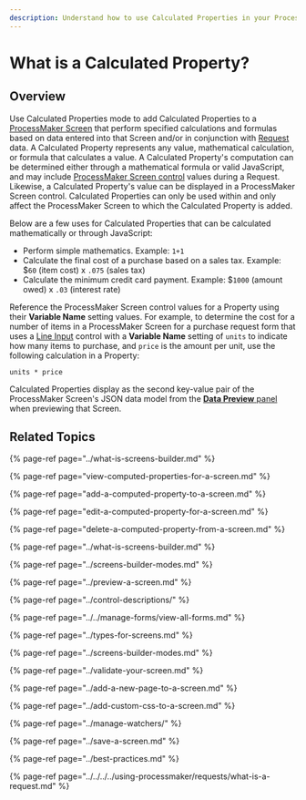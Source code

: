 ```yaml
---
description: Understand how to use Calculated Properties in your ProcessMaker Screens.
---
```


# What is a Calculated Property?

## Overview

Use Calculated Properties mode to add Calculated Properties to a [ProcessMaker Screen](../../what-is-a-form.md) that perform specified calculations and formulas based on data entered into that Screen and/or in conjunction with [Request](../../../../using-processmaker/requests/what-is-a-request.md) data. A Calculated Property represents any value, mathematical calculation, or formula that calculates a value. A Calculated Property's computation can be determined either through a mathematical formula or valid JavaScript, and may include [ProcessMaker Screen control](../control-descriptions/) values during a Request. Likewise, a Calculated Property's value can be displayed in a ProcessMaker Screen control. Calculated Properties can only be used within and only affect the ProcessMaker Screen to which the Calculated Property is added.

Below are a few uses for Calculated Properties that can be calculated mathematically or through JavaScript:

* Perform simple mathematics. Example: `1+1`
* Calculate the final cost of a purchase based on a sales tax. Example: $`60` \(item cost\) x `.075` \(sales tax\)
* Calculate the minimum credit card payment. Example: $`1000` \(amount owed\) x `.03` \(interest rate\)

Reference the ProcessMaker Screen control values for a Property using their **Variable Name** setting values. For example, to determine the cost for a number of items in a ProcessMaker Screen for a purchase request form that uses a [Line Input](../control-descriptions/line-input-control-settings.md#control-description) control with a **Variable Name** setting of `units` to indicate how many items to purchase, and `price` is the amount per unit, use the following calculation in a Property:

`units * price`

Calculated Properties display as the second key-value pair of the ProcessMaker Screen's JSON data model from the [**Data Preview** panel](../preview-a-screen.md#preview-json-data-models-in-a-processmaker-screen) when previewing that Screen.

## Related Topics

{% page-ref page="../what-is-screens-builder.md" %}

{% page-ref page="view-computed-properties-for-a-screen.md" %}

{% page-ref page="add-a-computed-property-to-a-screen.md" %}

{% page-ref page="edit-a-computed-property-for-a-screen.md" %}

{% page-ref page="delete-a-computed-property-from-a-screen.md" %}

{% page-ref page="../what-is-screens-builder.md" %}

{% page-ref page="../screens-builder-modes.md" %}

{% page-ref page="../preview-a-screen.md" %}

{% page-ref page="../control-descriptions/" %}

{% page-ref page="../../manage-forms/view-all-forms.md" %}

{% page-ref page="../types-for-screens.md" %}

{% page-ref page="../screens-builder-modes.md" %}

{% page-ref page="../validate-your-screen.md" %}

{% page-ref page="../add-a-new-page-to-a-screen.md" %}

{% page-ref page="../add-custom-css-to-a-screen.md" %}

{% page-ref page="../manage-watchers/" %}

{% page-ref page="../save-a-screen.md" %}

{% page-ref page="../best-practices.md" %}

{% page-ref page="../../../../using-processmaker/requests/what-is-a-request.md" %}

